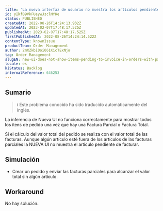 ```yaml
---
title: 'La nueva interfaz de usuario no muestra los artículos pendientes de facturar en los pedidos con factura parcial o total.'
id: yIkfB9VkFUeywJzclMYKe
status: PUBLISHED
createdAt: 2022-08-26T14:24:13.932Z
updatedAt: 2023-02-07T17:48:17.525Z
publishedAt: 2023-02-07T17:48:17.525Z
firstPublishedAt: 2022-08-26T14:24:14.522Z
contentType: knownIssue
productTeam: Order Management
author: 2mXZkbi0oi061KicTExNjo
tag: Order Management
slugEN: new-ui-does-not-show-items-pending-to-invoice-in-orders-with-partial-or-total-invoice
locale: es
kiStatus: Backlog
internalReference: 646253
---
```


## Sumario

>ℹ️ Este problema conocido ha sido traducido automáticamente del inglés.



La inferencia de Nueva UI no funciona correctamente para mostrar todos los itens de pedido una vez que hay una Factura Parcial o Factura Total.

Si el cálculo del valor total del pedido se realiza con el valor total de las facturas. Aunque algún artículo esté fuera de los artículos de las facturas parciales la NUEVA UI no muestra el artículo pendiente de facturar.


##

## Simulación




- Crear un pedido y enviar las facturas parciales para alcanzar el valor total sin algún artículo.



## Workaround


No hay solución.


